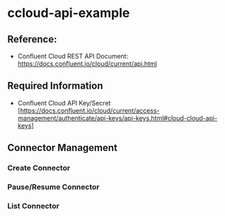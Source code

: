 # ccloud-api-example
## Reference: 
 - Confluent Cloud REST API Document: https://docs.confluent.io/cloud/current/api.html

## Required Information
  - Confluent Cloud API Key/Secret [https://docs.confluent.io/cloud/current/access-management/authenticate/api-keys/api-keys.html#cloud-cloud-api-keys]

## Connector Management
### Create Connector
### Pause/Resume Connector
### List Connector


  


